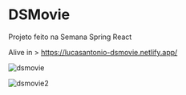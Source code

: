 # DSMovie
Projeto feito na Semana Spring React

Alive in >  https://lucasantonio-dsmovie.netlify.app/


![dsmovie](https://user-images.githubusercontent.com/44181261/166609190-821a57fe-64b7-461f-b8fe-3ec366bfac49.JPG)


![dsmovie2](https://user-images.githubusercontent.com/44181261/166609193-fea00a62-c9be-49c3-b6c7-c9747b2fe09e.JPG)
